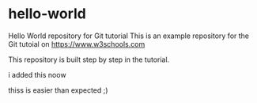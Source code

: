 # hello-world
Hello World repository for Git tutorial
This is an example repository for the Git tutoial on https://www.w3schools.com

This repository is built step by step in the tutorial.

i added this noow

thiss is easier than expected ;)
